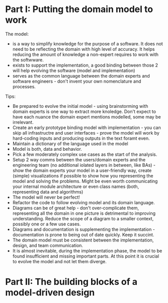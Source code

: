 # Part I: Putting the domain model to work

The model:
- is a way to simplify knowledge for the purpose of a software. It does not need to be reflecting the domain with high level of accuracy. It helps reducing the amount of knowledge a non-expert requires to work with the softwware.
- exists to support the implementation, a good binding between those 2 will help evolving the software (model and implementation)
- serves as the common language between the domain experts and software engineers - don't invent your own nomenclature and processes.

Tips:
- Be prepared to evolve the initial model - using brainstorming with domain experts is one way to extract more knoledge. Don't expect to have each nuance the domain expert mentions modelled, some may be irrelevant.
- Create an early prototype binding model with implementation - you can skip all infrastructre and user interfaces - prove the model will work by hard-coding inputs and producing outputs in the text foramt even.
- Maintain a dictionary of the language used in the model
- Model is both, data and behavior.
- Pick a few moderately complex use cases as the start of the analysis.
- Setup 2 way comms between the users/domain experts and the engineering team (no additional iolated layers in between, like BAs) - show the domain experts your model in a user-friendly way, create (simple) visualizations if possible to show how you representing the model and solving the problems. Might be even worth communicating your internal module architecture or even class names (both, representing data and algorithms)
- The model will never be perfect!
- Refactor the code to follow evolving model and its domain language.
- Diagrams can be of great help - don't over-complicate them, representing all the domain in one picture is detrimental to improving understanding. Reduce the scope of a diagram to a smaller context, possibly one or a few use cases.
- Diagrams and documentation is supplementing the implementation - documentation is prone to being out of date quickly. Keep it succint.
- The domain model must be consistent between the implementation, design, and team communication.
- It is almost inevitable, during the implementation phase, the model to be found insufficient and missing important parts. At this point it is crucial to evolve the model and not let them diverge.

# Part II: The building blocks of a model-driven design

